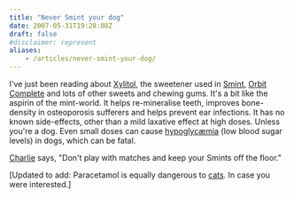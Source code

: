 ```yaml
---
title: "Never Smint your dog"
date: 2007-05-31T19:28:08Z
draft: false
#disclaimer: represent
aliases:
    - /articles/never-smint-your-dog/
---
```


I've just been reading about [Xylitol](http://en.wikipedia.org/wiki/Xylitol), the sweetener used in [Smint](http://www.smint.com/)<!--more-->, [Orbit Complete](http://www.wrigley.co.uk/index.cfm?articleid=136) and lots of other sweets and chewing gums. It's a bit like the aspirin of the mint-world. It helps re-mineralise teeth, improves bone-density in osteoporosis sufferers and helps prevent ear infections. It has no known side-effects, other than a mild laxative effect at high doses. Unless you're a dog. Even small doses can cause [hypoglyc&aelig;mia](http://en.wikipedia.org/wiki/Hypoglycemia) (low blood sugar levels) in dogs, which can be fatal.

[Charlie](http://news.bbc.co.uk/1/hi/magazine/4690146.stm) says, "Don't play with matches and keep your Smints off the floor."

[Updated to add: Paracetamol is equally dangerous to [cats](http://en.wikipedia.org/wiki/Paracetamol#Effects_on_animals). In case you were interested.]
